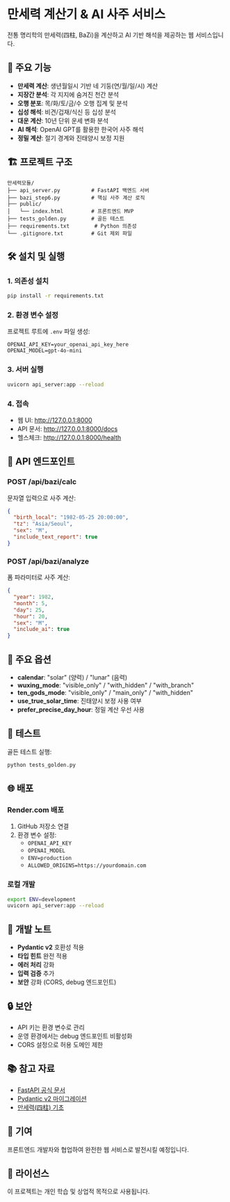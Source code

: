 # 만세력 계산기 & AI 사주 서비스

전통 명리학의 만세력(四柱, BaZi)을 계산하고 AI 기반 해석을 제공하는 웹 서비스입니다.

## 🚀 주요 기능

- **만세력 계산**: 생년월일시 기반 네 기둥(연/월/일/시) 계산
- **지장간 분석**: 각 지지에 숨겨진 천간 분석
- **오행 분포**: 목/화/토/금/수 오행 집계 및 분석
- **십성 해석**: 비견/겁재/식신 등 십성 분석
- **대운 계산**: 10년 단위 운세 변화 분석
- **AI 해석**: OpenAI GPT를 활용한 한국어 사주 해석
- **정밀 계산**: 절기 경계와 진태양시 보정 지원

## 🏗️ 프로젝트 구조

```
만세력모듈/
├── api_server.py          # FastAPI 백엔드 서버
├── bazi_step6.py          # 핵심 사주 계산 로직
├── public/
│   └── index.html         # 프론트엔드 MVP
├── tests_golden.py        # 골든 테스트
├── requirements.txt        # Python 의존성
└── .gitignore.txt         # Git 제외 파일
```

## 🛠️ 설치 및 실행

### 1. 의존성 설치
```bash
pip install -r requirements.txt
```

### 2. 환경 변수 설정
프로젝트 루트에 `.env` 파일 생성:
```env
OPENAI_API_KEY=your_openai_api_key_here
OPENAI_MODEL=gpt-4o-mini
```

### 3. 서버 실행
```bash
uvicorn api_server:app --reload
```

### 4. 접속
- 웹 UI: http://127.0.0.1:8000
- API 문서: http://127.0.0.1:8000/docs
- 헬스체크: http://127.0.0.1:8000/health

## 📡 API 엔드포인트

### POST /api/bazi/calc
문자열 입력으로 사주 계산:
```json
{
  "birth_local": "1982-05-25 20:00:00",
  "tz": "Asia/Seoul",
  "sex": "M",
  "include_text_report": true
}
```

### POST /api/bazi/analyze
폼 파라미터로 사주 계산:
```json
{
  "year": 1982,
  "month": 5,
  "day": 25,
  "hour": 20,
  "sex": "M",
  "include_ai": true
}
```

## 🔧 주요 옵션

- **calendar**: "solar" (양력) / "lunar" (음력)
- **wuxing_mode**: "visible_only" / "with_hidden" / "with_branch"
- **ten_gods_mode**: "visible_only" / "main_only" / "with_hidden"
- **use_true_solar_time**: 진태양시 보정 사용 여부
- **prefer_precise_day_hour**: 정밀 계산 우선 사용

## 🧪 테스트

골든 테스트 실행:
```bash
python tests_golden.py
```

## 🌐 배포

### Render.com 배포
1. GitHub 저장소 연결
2. 환경 변수 설정:
   - `OPENAI_API_KEY`
   - `OPENAI_MODEL`
   - `ENV=production`
   - `ALLOWED_ORIGINS=https://yourdomain.com`

### 로컬 개발
```bash
export ENV=development
uvicorn api_server:app --reload
```

## 📝 개발 노트

- **Pydantic v2** 호환성 적용
- **타입 힌트** 완전 적용
- **에러 처리** 강화
- **입력 검증** 추가
- **보안** 강화 (CORS, debug 엔드포인트)

## 🔒 보안

- API 키는 환경 변수로 관리
- 운영 환경에서는 debug 엔드포인트 비활성화
- CORS 설정으로 허용 도메인 제한

## 📚 참고 자료

- [FastAPI 공식 문서](https://fastapi.tiangolo.com/)
- [Pydantic v2 마이그레이션](https://docs.pydantic.dev/latest/migration/)
- [만세력(四柱) 기초](https://ko.wikipedia.org/wiki/사주)

## 🤝 기여

프론트엔드 개발자와 협업하여 완전한 웹 서비스로 발전시킬 예정입니다.

## 📄 라이선스

이 프로젝트는 개인 학습 및 상업적 목적으로 사용됩니다.

